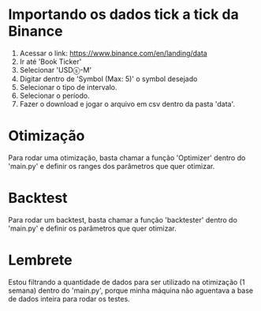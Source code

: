 # Importando os dados tick a tick da Binance
1. Acessar o link: https://www.binance.com/en/landing/data
2. Ir até 'Book Ticker'
3. Selecionar 'USDⓢ-M' 
4. Digitar dentro de 'Symbol (Max: 5)' o symbol desejado
5. Selecionar o tipo de intervalo.
6. Selecionar o período.
5. Fazer o download e jogar o arquivo em csv dentro da pasta 'data'.


# Otimização
Para rodar uma otimização, basta chamar a função 'Optimizer' dentro do 'main.py' e definir os ranges dos parâmetros que quer otimizar. 

# Backtest
Para rodar um backtest, basta chamar a função 'backtester' dentro do 'main.py' e definir os parâmetros que quer otimizar.  

# Lembrete
Estou filtrando a quantidade de dados para ser utilizado na otimização (1 semana) dentro do 'main.py', porque minha máquina não aguentava a base de dados inteira para rodar os testes. 



